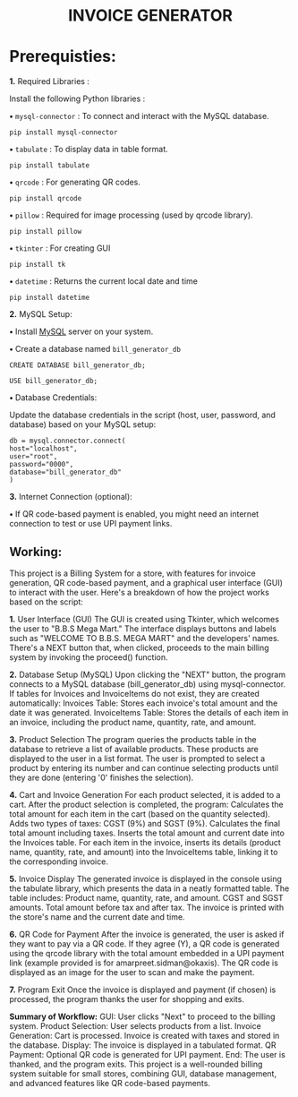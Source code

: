 <h1 align="center" >INVOICE GENERATOR</h1>

# Prerequisties: 
**1.** Required Libraries :

Install the following Python libraries :
    
**•** ```mysql-connector``` : To connect and interact with the MySQL database.

    pip install mysql-connector
**•** ```tabulate``` : To display data in table format.

    pip install tabulate
**•** ```qrcode``` : For generating QR codes.

    pip install qrcode
**•** ```pillow``` : Required for image processing (used by qrcode library).

    pip install pillow
**•** ```tkinter``` : For creating GUI

    pip install tk
**•** ```datetime``` : Returns the current local date and time

    pip install datetime
**2.** MySQL Setup:

**•** Install [MySQL](https://dev.mysql.com/downloads/file/?id=534098) server on your system.

**•** Create a database named ```bill_generator_db```

    CREATE DATABASE bill_generator_db;
    
    USE bill_generator_db;
**•** Database Credentials:

Update the database credentials in the script (host, user, password, and database) based on your MySQL setup:

    db = mysql.connector.connect(
    host="localhost",
    user="root",
    password="0000",
    database="bill_generator_db"
    )
**3.** Internet Connection (optional):

**•** If QR code-based payment is enabled, you might need an internet connection to test or use UPI payment links.

## Working:
This project is a Billing System for a store, with features for invoice generation, QR code-based payment, and a graphical user interface (GUI) to interact with the user. Here's a breakdown of how the project works based on the script:

**1.** User Interface (GUI)
The GUI is created using Tkinter, which welcomes the user to "B.B.S Mega Mart."
The interface displays buttons and labels such as "WELCOME TO B.B.S. MEGA MART" and the developers' names.
There's a NEXT button that, when clicked, proceeds to the main billing system by invoking the proceed() function.

**2.** Database Setup (MySQL)
Upon clicking the "NEXT" button, the program connects to a MySQL database (bill_generator_db) using mysql-connector.
If tables for Invoices and InvoiceItems do not exist, they are created automatically:
Invoices Table: Stores each invoice's total amount and the date it was generated.
InvoiceItems Table: Stores the details of each item in an invoice, including the product name, quantity, rate, and amount.

**3.** Product Selection
The program queries the products table in the database to retrieve a list of available products. These products are displayed to the user in a list format.
The user is prompted to select a product by entering its number and can continue selecting products until they are done (entering '0' finishes the selection).

**4.** Cart and Invoice Generation
For each product selected, it is added to a cart.
After the product selection is completed, the program:
Calculates the total amount for each item in the cart (based on the quantity selected).
Adds two types of taxes: CGST (9%) and SGST (9%).
Calculates the final total amount including taxes.
Inserts the total amount and current date into the Invoices table.
For each item in the invoice, inserts its details (product name, quantity, rate, and amount) into the InvoiceItems table, linking it to the corresponding invoice.

**5.** Invoice Display
The generated invoice is displayed in the console using the tabulate library, which presents the data in a neatly formatted table.
The table includes:
Product name, quantity, rate, and amount.
CGST and SGST amounts.
Total amount before tax and after tax.
The invoice is printed with the store's name and the current date and time.

**6.** QR Code for Payment
After the invoice is generated, the user is asked if they want to pay via a QR code.
If they agree (Y), a QR code is generated using the qrcode library with the total amount embedded in a UPI payment link (example provided is for amarpreet.sidman@okaxis).
The QR code is displayed as an image for the user to scan and make the payment.

**7.** Program Exit
Once the invoice is displayed and payment (if chosen) is processed, the program thanks the user for shopping and exits.

**Summary of Workflow:**
GUI: User clicks "Next" to proceed to the billing system.
Product Selection: User selects products from a list.
Invoice Generation:
Cart is processed.
Invoice is created with taxes and stored in the database.
Display: The invoice is displayed in a tabulated format.
QR Payment: Optional QR code is generated for UPI payment.
End: The user is thanked, and the program exits.
This project is a well-rounded billing system suitable for small stores, combining GUI, database management, and advanced features like QR code-based payments.
